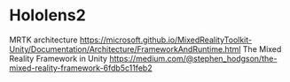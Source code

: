 # Hololens2

MRTK architecture  https://microsoft.github.io/MixedRealityToolkit-Unity/Documentation/Architecture/FrameworkAndRuntime.html
The Mixed Reality Framework in Unity  https://medium.com/@stephen_hodgson/the-mixed-reality-framework-6fdb5c11feb2
